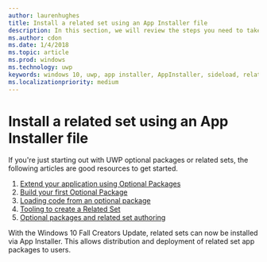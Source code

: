 ```yaml
---
author: laurenhughes
title: Install a related set using an App Installer file
description: In this section, we will review the steps you need to take to allow the installation of a related set via App Installer. We will also go through the steps to construct a *.appinstaller file that will define your related set.
ms.author: cdon
ms.date: 1/4/2018
ms.topic: article
ms.prod: windows
ms.technology: uwp
keywords: windows 10, uwp, app installer, AppInstaller, sideload, related set, optional packages
ms.localizationpriority: medium
---
```


# Install a related set using an App Installer file

If you're just starting out with UWP optional packages or related sets, the following articles are good resources to get started. 

1.  [Extend your application using Optional Packages](https://blogs.msdn.microsoft.com/appinstaller/2017/04/05/uwpoptionalpackages/)
2.  [Build your first Optional Package](https://blogs.msdn.microsoft.com/appinstaller/2017/05/09/build-your-first-optional-package/)
3.  [Loading code from an optional package](https://blogs.msdn.microsoft.com/appinstaller/2017/05/11/loading-code-from-an-optional-package/)
4.  [Tooling to create a Related Set](https://blogs.msdn.microsoft.com/appinstaller/2017/05/12/tooling-to-create-a-related-set/)
5.  [Optional packages and related set authoring](https://docs.microsoft.com/windows/uwp/packaging/optional-packages)

With the Windows 10 Fall Creators Update, related sets can now be installed via App Installer. This allows distribution and deployment of related set app packages to users. 

